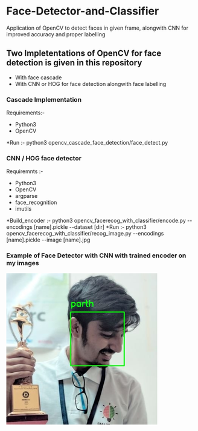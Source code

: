 # Face-Detector-and-Classifier
Application of OpenCV to detect faces in given frame, alongwith CNN for improved accuracy and proper labelling

## Two Impletentations of OpenCV for face detection is given in this repository 
* With face cascade
* With CNN or HOG for face detection alongwith face labelling

### Cascade Implementation
Requirements:-
* Python3
* OpenCV

*Run :- python3 opencv_cascade_face_detection/face_detect.py 

### CNN / HOG face detector
Requiremnts :-
* Python3
* OpenCV
* argparse
* face_recognition
* imutils

*Build_encoder :- python3 opencv_facerecog_with_classifier/encode.py --encodings [name].pickle --dataset [dir]
*Run :- python3 opencv_facerecog_with_classifier/recog_image.py --encodings [name].pickle --image [name].jpg


### Example of Face Detector with CNN with trained encoder on my images

![alt text](https://raw.githubusercontent.com/Mr-Parth/Face-Detector-and-Classifier/master/opencv_facerecog_with_classifier/output/out_test.jpg )



